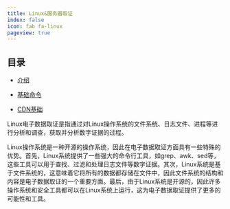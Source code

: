 ```yaml
---
title: Linux&服务器取证
index: false
icon: fab fa-linux
pageview: true
---
```


## 目录

- [介绍](intr.md)

- [基础命令](basecommand.md)

- [CDN基础](cdn.md)

Linux电子数据取证是指通过对Linux操作系统的文件系统、日志文件、进程等进行分析和调查，获取并分析数字证据的过程。

Linux操作系统是一种开源的操作系统，因此在电子数据取证方面具有一些特殊的优势。首先，Linux系统提供了一些强大的命令行工具，如grep、awk、sed等，这些工具可以用于查找、过滤和处理日志文件等数字证据。其次，Linux系统是基于文件系统的，这意味着它将所有的数据都存储在文件中，因此文件系统的结构和内容是电子数据取证的一个重要方面。最后，由于Linux系统是开源的，因此许多操作系统和安全工具都可以在Linux系统上运行，这为电子数据取证提供了更多的可能性和工具。